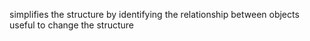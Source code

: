 simplifies the structure by identifying the relationship between objects
useful to change the structure